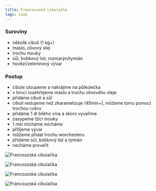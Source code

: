 ```yaml
---
title: Francouzská cibulačka
tags: soup
---
```


### Suroviny
- několik cibulí (1 kg+)
- máslo, olivový olej
- trochu mouky
- sůl, bobkový list, rozmarýn/tymián
- hovězí/zeleninový vývar

### Postup
- cibule oloupeme a nakrájíme na půlkolečka
- v hrnci rozehřejeme máslo a trochu olivového oleje
- přidáme cibuli a sůl
- cibuli restujeme než zkaramelizuje (45min+), můžeme tomu pomoci trochou cukru
- přidáme 1 dl bílého vína a skoro vyvaříme
- zasypeme lžící mouky
- 1 min mícháme mícháme
- přilijeme vývar
- můžeme přidat trochu worchesteru
- přidáme sůl, bobkový list a tymián
- necháme provařit


![Francouzská cibulačka](/fotky/francouzska-cibulacka-1.jpg)

![Francouzská cibulačka](/fotky/francouzska-cibulacka-2.jpg)

![Francouzská cibulačka](/fotky/francouzska-cibulacka-3.jpg)

![Francouzská cibulačka](/fotky/francouzska-cibulacka-4.jpg)
